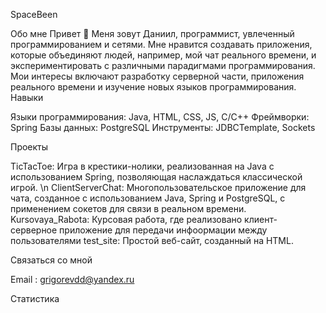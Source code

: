 SpaceBeen

   


Обо мне
Привет 👋 Меня зовут Даниил, программист, увлеченный программированием и сетями. Мне нравится создавать приложения, которые объединяют людей, например, мой чат реального времени, и экспериментировать с различными парадигмами программирования. Мои интересы включают разработку серверной части, приложения реального времени и изучение новых языков программирования.
Навыки

Языки программирования: Java, HTML, CSS, JS, C/C++
Фреймворки: Spring
Базы данных: PostgreSQL
Инструменты: JDBCTemplate, Sockets

Проекты

TicTacToe: Игра в крестики-нолики, реализованная на Java с использованием Spring, позволяющая наслаждаться классической игрой. \n
ClientServerChat: Многопользовательское приложение для чата, созданное с использованием Java, Spring и PostgreSQL, с применением сокетов для связи в реальном времени.
Kursovaya_Rabota: Курсовая работа, где реализовано клиент- серверное приложение для передачи инфоормации между пользователями
test_site: Простой веб-сайт, созданный на HTML.

Связаться со мной

Email : grigorevdd@yandex.ru

Статистика


